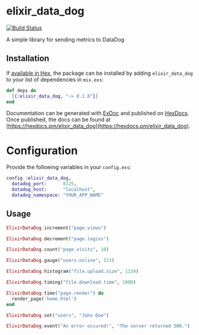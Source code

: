 # elixir_data_dog

[![Build Status](https://travis-ci.org/KamilLelonek/elixir_data_dog.svg?branch=master)](https://travis-ci.org/KamilLelonek/elixir_data_dog)

A simple library for sending metrics to DataDog

## Installation

If [available in Hex](https://hex.pm/docs/publish), the package can be installed
by adding `elixir_data_dog` to your list of dependencies in `mix.exs`:

```elixir
def deps do
  [{:elixir_data_dog, "~> 0.1.0"}]
end
```

Documentation can be generated with [ExDoc](https://github.com/elixir-lang/ex_doc)
and published on [HexDocs](https://hexdocs.pm). Once published, the docs can
be found at [https://hexdocs.pm/elixir_data_dog](https://hexdocs.pm/elixir_data_dog).

# Configuration

Provide the following variables in your `config.exs`:

```elixir
config :elixir_data_dog,
  datadog_port:      8125,
  datadog_host:      "localhost",
  datadog_namespace: "YOUR_APP_NAME"

```

## Usage

```elixir
ElixirDataDog.increment("page.views")

ElixirDataDog.decrement("page.logins")

ElixirDataDog.count("page.visits", 10)

ElixirDataDog.gauge("users.online", 123)

ElixirDataDog.histogram("file.upload.size", 1234)

ElixirDataDog.timing("file.download.time", 1000)

ElixirDataDog.time("page.render") do
  render_page('home.html')
end

ElixirDataDog.set("users", "John Doe")

ElixirDataDog.event("An error occured!", "The server returned 500.")
```
